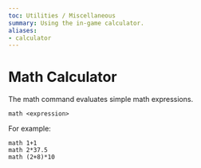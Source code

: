 ```yaml
---
toc: Utilities / Miscellaneous
summary: Using the in-game calculator.
aliases:
- calculator
---
```

# Math Calculator

The math command evaluates simple math expressions.  

`math <expression>`

For example:

    math 1+1
    math 2*37.5
    math (2+8)*10
